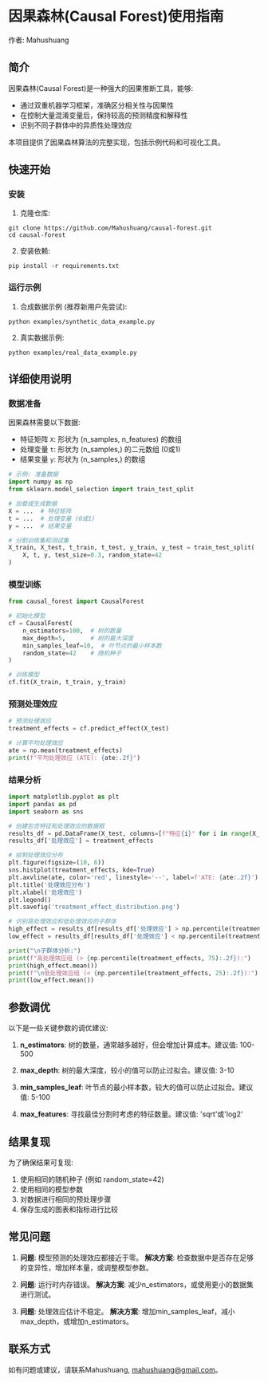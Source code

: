 # 因果森林(Causal Forest)使用指南

作者: Mahushuang

## 简介

因果森林(Causal Forest)是一种强大的因果推断工具，能够:
- 通过双重机器学习框架，准确区分相关性与因果性
- 在控制大量混淆变量后，保持较高的预测精度和解释性
- 识别不同子群体中的异质性处理效应

本项目提供了因果森林算法的完整实现，包括示例代码和可视化工具。

## 快速开始

### 安装

1. 克隆仓库:
```
git clone https://github.com/Mahushuang/causal-forest.git
cd causal-forest
```

2. 安装依赖:
```
pip install -r requirements.txt
```

### 运行示例

1. 合成数据示例 (推荐新用户先尝试):
```
python examples/synthetic_data_example.py
```

2. 真实数据示例:
```
python examples/real_data_example.py
```

## 详细使用说明

### 数据准备

因果森林需要以下数据:
- 特征矩阵 `X`: 形状为 (n_samples, n_features) 的数组
- 处理变量 `t`: 形状为 (n_samples,) 的二元数组 (0或1)
- 结果变量 `y`: 形状为 (n_samples,) 的数组

```python
# 示例: 准备数据
import numpy as np
from sklearn.model_selection import train_test_split

# 加载或生成数据
X = ...  # 特征矩阵
t = ...  # 处理变量 (0或1)
y = ...  # 结果变量

# 分割训练集和测试集
X_train, X_test, t_train, t_test, y_train, y_test = train_test_split(
    X, t, y, test_size=0.3, random_state=42
)
```

### 模型训练

```python
from causal_forest import CausalForest

# 初始化模型
cf = CausalForest(
    n_estimators=100,  # 树的数量
    max_depth=5,       # 树的最大深度
    min_samples_leaf=10,  # 叶节点的最小样本数
    random_state=42    # 随机种子
)

# 训练模型
cf.fit(X_train, t_train, y_train)
```

### 预测处理效应

```python
# 预测处理效应
treatment_effects = cf.predict_effect(X_test)

# 计算平均处理效应
ate = np.mean(treatment_effects)
print(f"平均处理效应 (ATE): {ate:.2f}")
```

### 结果分析

```python
import matplotlib.pyplot as plt
import pandas as pd
import seaborn as sns

# 创建包含特征和处理效应的数据框
results_df = pd.DataFrame(X_test, columns=[f"特征{i}" for i in range(X_test.shape[1])])
results_df['处理效应'] = treatment_effects

# 绘制处理效应分布
plt.figure(figsize=(10, 6))
sns.histplot(treatment_effects, kde=True)
plt.axvline(ate, color='red', linestyle='--', label=f'ATE: {ate:.2f}')
plt.title('处理效应分布')
plt.xlabel('处理效应')
plt.legend()
plt.savefig('treatment_effect_distribution.png')

# 识别高处理效应和低处理效应的子群体
high_effect = results_df[results_df['处理效应'] > np.percentile(treatment_effects, 75)]
low_effect = results_df[results_df['处理效应'] < np.percentile(treatment_effects, 25)]

print("\n子群体分析:")
print(f"高处理效应组 (> {np.percentile(treatment_effects, 75):.2f}):")
print(high_effect.mean())
print(f"\n低处理效应组 (< {np.percentile(treatment_effects, 25):.2f}):")
print(low_effect.mean())
```

## 参数调优

以下是一些关键参数的调优建议:

1. **n_estimators**: 树的数量，通常越多越好，但会增加计算成本。建议值: 100-500

2. **max_depth**: 树的最大深度，较小的值可以防止过拟合。建议值: 3-10

3. **min_samples_leaf**: 叶节点的最小样本数，较大的值可以防止过拟合。建议值: 5-100

4. **max_features**: 寻找最佳分割时考虑的特征数量。建议值: 'sqrt'或'log2'

## 结果复现

为了确保结果可复现:

1. 使用相同的随机种子 (例如 random_state=42)
2. 使用相同的模型参数
3. 对数据进行相同的预处理步骤
4. 保存生成的图表和指标进行比较

## 常见问题

1. **问题**: 模型预测的处理效应都接近于零。
   **解决方案**: 检查数据中是否存在足够的变异性，增加样本量，或调整模型参数。

2. **问题**: 运行时内存错误。
   **解决方案**: 减少n_estimators，或使用更小的数据集进行测试。

3. **问题**: 处理效应估计不稳定。
   **解决方案**: 增加min_samples_leaf，减小max_depth，或增加n_estimators。

## 联系方式

如有问题或建议，请联系Mahushuang, mahushuang@gmail.com。
